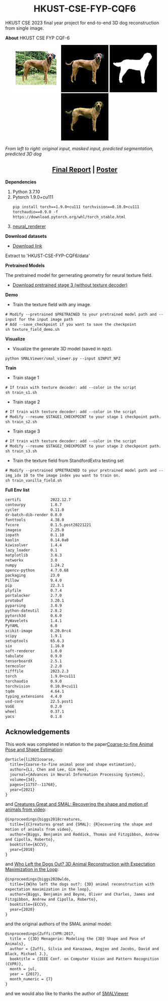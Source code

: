 <h1 align="center">HKUST-CSE-FYP-CQF6</h1>
HKUST CSE 2023 final year project for end-to-end 3D dog reconstruction from single image.

**About**
HKUST CSE FYP CQF-6 

<p align="center">
  <img src="images/n02087394-Rhodesian_ridgeback_n02087394_10591_ori_wo_mask.png" width="150"/>
  <img src="images/n02087394-Rhodesian_ridgeback_n02087394_10591_ori.png" width="150"/> 
  <img src="images/n02087394-Rhodesian_ridgeback_n02087394_10591_pred_mask.png" width="150"/>
  <img src="images/n02087394-Rhodesian_ridgeback_n02087394_10591_rgb.png" width="150"/>

  <em>From left to right: original input, masked input, predicted segmentation, predicted 3D dog</em>
</p>

<h2 align="center"> <a href="images/fyp_final_report.pdf">Final Report</a> | <a href="images/CQF6_poster.pdf">Poster</a> </h2>

**Dependencies**
1. Python 3.7.10
2. Pytorch 1.9.0+cu111
   ```
   pip install torch==1.9.0+cu111 torchvision==0.10.0+cu111 torchaudio==0.9.0 -f https://download.pytorch.org/whl/torch_stable.html
   ```
3. [neural_renderer](https://github.com/daniilidis-group/neural_renderer)



**Download datasets**
* [Download link](https://hkustconnect-my.sharepoint.com/:u:/g/personal/yhuangdl_connect_ust_hk/EWEU3HaiimpFrheh4cUuDz8Bb_CtMfouG6TLZJlO5VOWXw?e=j3GhVG)

Extract to 'HKUST-CSE-FYP-CQF6/data' 

**Pretrained Models**
    
The pretrained model for gernerating geometry for neural texture field.

* [Download pretrained stage 3 (without texture decoder)](https://drive.google.com/file/d/1q_VIWcyUgrr4FxhDTEpX8fKdJQ-2hDLH/view?usp=sharing)
  
**Demo**

* Train the texture field with any image.

```
# Modify --pretrained $PRETRAINED to your pretrained model path and --input for the input image path 
# Add --save_checkpoint if you want to save the checkpoint
sh texture_field_demo.sh
```

**Visualize**

* Visualize the generate 3D model (saved in npz). 
```
python SMALViewer/smal_viewer.py --input $INPUT_NPZ
```

**Train**

* Train stage 1

```
# If train with texture decoder: add --color in the script
sh train_s1.sh
```

* Train stage 2

```
# If train with texture decoder: add --color in the script
# Modify --resume $STAGE1_CHECKPOINT to your stage 1 checkpoint path.
sh train_s2.sh
```

* Train stage 3

```
# If train with texture decoder: add --color in the script
# Modify --resume $STAGE2_CHECKPOINT to your stage 2 checkpoint path.
sh train_s3.sh
```

* Train the texture field from StandfordExtra testing set

```
# Modify --pretrained $PRETRAINED to your pretrained model path and --img_idx 10 to the image index you want to train on.
sh train_vanilla_field.sh
```




**Full Env list**
```
certifi             2022.12.7
contourpy           1.0.7
cycler              0.11.0
dr-batch-dib-render 0.0.0
fonttools           4.38.0
fvcore              0.1.5.post20221221
imageio             2.25.0
iopath              0.1.10
kaolin              0.14.0a0 
kiwisolver          1.4.4
lazy_loader         0.1
matplotlib          3.6.3
networkx            3.0
numpy               1.24.2
opencv-python       4.7.0.68
packaging           23.0
Pillow              9.4.0
pip                 22.3.1
plyfile             0.7.4
portalocker         2.7.0
protobuf            3.20.1
pyparsing           3.0.9
python-dateutil     2.8.2
pytorch3d           0.6.0              
PyWavelets          1.4.1
PyYAML              6.0
scikit-image        0.20.0rc4
scipy               1.9.1
setuptools          65.6.3
six                 1.16.0
soft-renderer       1.0.0
tabulate            0.9.0
tensorboardX        2.5.1
termcolor           2.2.0
tifffile            2023.2.3
torch               1.9.0+cu111
torchaudio          0.9.0
torchvision         0.10.0+cu111
tqdm                4.64.1
typing_extensions   4.4.0
usd-core            22.5.post1
VoGE                0.2.0
wheel               0.37.1
yacs                0.1.8
```

## Acknowledgements
This work was completed in relation to the paper[Coarse-to-fine Animal Pose and Shape Estimation](https://arxiv.org/abs/2111.08176):
```
@article{li2021coarse,
  title={Coarse-to-fine animal pose and shape estimation},
  author={Li, Chen and Lee, Gim Hee},
  journal={Advances in Neural Information Processing Systems},
  volume={34},
  pages={11757--11768},
  year={2021}
}
```

and [Creatures Great and SMAL: Recovering the shape and motion of animals from video](https://arxiv.org/abs/1811.05804):
```
@inproceedings{biggs2018creatures,
  title={{C}reatures great and {SMAL}: {R}ecovering the shape and motion of animals from video},
  author={Biggs, Benjamin and Roddick, Thomas and Fitzgibbon, Andrew and Cipolla, Roberto},
  booktitle={ACCV},
  year={2018}
}
```

and [Who Left the Dogs Out? 3D Animal Reconstruction with Expectation Maximization in the Loop](https://arxiv.org/abs/2007.11110):
```
@inproceedings{biggs2020wldo,
  title={{W}ho left the dogs out?: {3D} animal reconstruction with expectation maximization in the loop},
  author={Biggs, Benjamin and Boyne, Oliver and Charles, James and Fitzgibbon, Andrew and Cipolla, Roberto},
  booktitle={ECCV},
  year={2020}
}
```

and the original authors of the SMAL animal model:
```
@inproceedings{Zuffi:CVPR:2017,
  title = {{3D} Menagerie: Modeling the {3D} Shape and Pose of Animals},
  author = {Zuffi, Silvia and Kanazawa, Angjoo and Jacobs, David and Black, Michael J.},
  booktitle = {IEEE Conf. on Computer Vision and Pattern Recognition (CVPR)},
  month = jul,
  year = {2017},
  month_numeric = {7}
}
```
and we would also like to thanks the author of [SMALViewer](https://github.com/benjiebob/SMALViewer)